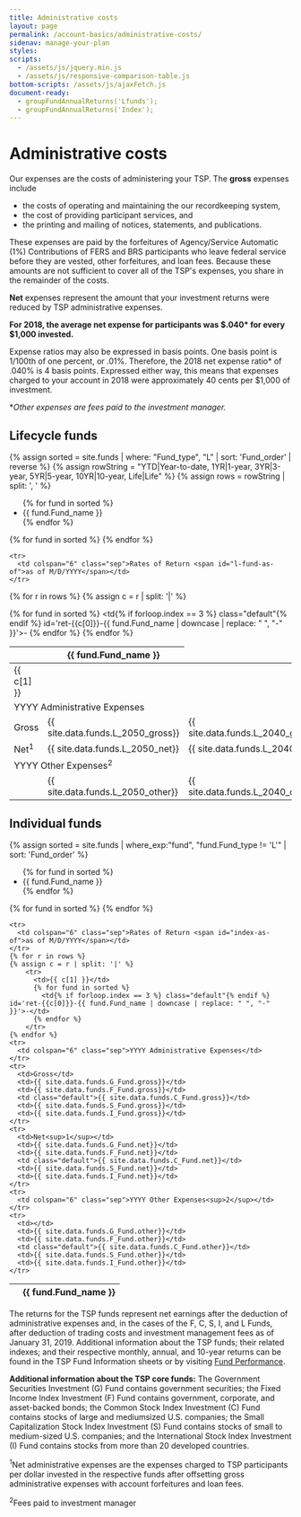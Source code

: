 ```yaml
---
title: Administrative costs
layout: page
permalink: /account-basics/administrative-costs/
sidenav: manage-your-plan
styles:
scripts:
  - /assets/js/jquery.min.js
  - /assets/js/responsive-comparison-table.js
bottom-scripts: /assets/js/ajaxFetch.js
document-ready:
  - groupFundAnnualReturns('Lfunds');
  - groupFundAnnualReturns('Index');
---
```


# Administrative costs

Our expenses are the costs of administering your TSP. The **gross** expenses include

* the costs of operating and maintaining the our recordkeeping system,
* the cost of providing participant services, and
* the printing and mailing of notices, statements, and publications.

These expenses are paid by the forfeitures of Agency/Service Automatic (1%) Contributions of FERS and BRS participants who leave federal service before they are vested, other forfeitures, and loan fees. Because these amounts are not sufficient to cover all of the TSP's expenses, you share in the remainder of the costs.

**Net** expenses represent the amount that your investment returns were reduced by TSP administrative expenses.

__For 2018, the average net expense for participants was $.040* for every $1,000 invested.__

Expense ratios may also be expressed in basis points. One basis point is 1/100th of one percent, or .01%. Therefore, the 2018 net expense ratio* of .040% is 4 basis points. Expressed either way, this means that expenses charged to your account in 2018 were approximately 40 cents per $1,000 of investment.

\*_Other expenses are fees paid to the investment manager._

<!-- DIRTY Responsive pricing table HTML -->


<section class="comparison" markdown="1">

## Lifecycle funds
{% assign sorted = site.funds | where: "Fund_type", "L" | sort: 'Fund_order' | reverse %}
{% assign rowString = "YTD|Year-to-date, 1YR|1-year, 3YR|3-year, 5YR|5-year, 10YR|10-year, Life|Life" %}
{% assign rows = rowString | split: ', ' %}

<ul class="funds">
{% for fund in sorted %}
  <li>
    <button{% if forloop.index == 3 %} class="active"{% endif %}>{{ fund.Fund_name }}</button>
  </li>
{% endfor %}
</ul>

<table>
  <thead>
    <tr>
      <th class="hide"></th>
      {% for fund in sorted %}
        <th class="bg-blue{% if forloop.index == 3 %} default{% endif %}">{{ fund.Fund_name }}</th>
      {% endfor %}
    </tr>
  </thead>
  <tbody>

    <tr>
      <td colspan="6" class="sep">Rates of Return <span id="l-fund-as-of">as of M/D/YYYY</span></td>
    </tr>
{% for r in rows %}
{% assign c = r | split: '|' %}
    <tr>
      <td>{{ c[1] }}</td>
      {% for fund in sorted %}
        <td{% if forloop.index == 3 %} class="default"{% endif %} id='ret-{{c[0]}}-{{ fund.Fund_name | downcase | replace: " ", "-" }}'>-</td>
      {% endfor %}
    </tr>
{% endfor %}
    <tr>
      <td colspan="6" class="sep">YYYY Administrative Expenses</td>
    </tr>
    <tr>
      <td>Gross</td>
      <td>{{ site.data.funds.L_2050_gross}}</td>
      <td>{{ site.data.funds.L_2040_gross}}</td>
      <td class="default">{{ site.data.funds.L_2030_gross}}</td>
      <td>{{ site.data.funds.L_2020_gross}}</td>
      <td>{{ site.data.funds.L_Income_gross}}</td>
    </tr>
    <tr>
      <td>Net<sup>1</sup></td>
      <td>{{ site.data.funds.L_2050_net}}</td>
      <td>{{ site.data.funds.L_2040_net}}</td>
      <td class="default">{{ site.data.funds.L_2030_net}}</td>
      <td>{{ site.data.funds.L_2020_net}}</td>
      <td>{{ site.data.funds.L_Income_net}}</td>
    </tr>
    <tr>
      <td colspan="6" class="sep">YYYY Other Expenses<sup>2</sup></td>
    </tr>
    <tr>
      <td></td>
      <td>{{ site.data.funds.L_2050_other}}</td>
      <td>{{ site.data.funds.L_2040_other}}</td>
      <td class="default">{{ site.data.funds.L_2030_other}}</td>
      <td>{{ site.data.funds.L_2020_other}}</td>
      <td>{{ site.data.funds.L_Income_other}}</td>
    </tr>

  </tbody>
</table>

## Individual funds
{% assign sorted = site.funds | where_exp:"fund", "fund.Fund_type != 'L'" | sort: 'Fund_order' %}

<ul class="funds">
{% for fund in sorted %}
  <li>
    <button{% if forloop.index == 3 %} class="active"{% endif %}>{{ fund.Fund_name }}</button>
  </li>
{% endfor %}
</ul>

<table>
  <thead>
    <tr>
      <th class="hide"></th>
      {% for fund in sorted %}
        <th class="bg-blue{% if forloop.index == 3 %} default{% endif %}">{{ fund.Fund_name }}</th>
      {% endfor %}
    </tr>
  </thead>
  <tbody>

    <tr>
      <td colspan="6" class="sep">Rates of Return <span id="index-as-of">as of M/D/YYYY</span></td>
    </tr>
    {% for r in rows %}
    {% assign c = r | split: '|' %}
        <tr>
          <td>{{ c[1] }}</td>
          {% for fund in sorted %}
            <td{% if forloop.index == 3 %} class="default"{% endif %} id='ret-{{c[0]}}-{{ fund.Fund_name | downcase | replace: " ", "-" }}'>-</td>
          {% endfor %}
        </tr>
    {% endfor %}
    <tr>
      <td colspan="6" class="sep">YYYY Administrative Expenses</td>
    </tr>
    <tr>
      <td>Gross</td>
      <td>{{ site.data.funds.G_Fund.gross}}</td>
      <td>{{ site.data.funds.F_Fund.gross}}</td>
      <td class="default">{{ site.data.funds.C_Fund.gross}}</td>
      <td>{{ site.data.funds.S_Fund.gross}}</td>
      <td>{{ site.data.funds.I_Fund.gross}}</td>
    </tr>
    <tr>
      <td>Net<sup>1</sup></td>
      <td>{{ site.data.funds.G_Fund.net}}</td>
      <td>{{ site.data.funds.F_Fund.net}}</td>
      <td class="default">{{ site.data.funds.C_Fund.net}}</td>
      <td>{{ site.data.funds.S_Fund.net}}</td>
      <td>{{ site.data.funds.I_Fund.net}}</td>
    </tr>
    <tr>
      <td colspan="6" class="sep">YYYY Other Expenses<sup>2</sup></td>
    </tr>
    <tr>
      <td></td>
      <td>{{ site.data.funds.G_Fund.other}}</td>
      <td>{{ site.data.funds.F_Fund.other}}</td>
      <td class="default">{{ site.data.funds.C_Fund.other}}</td>
      <td>{{ site.data.funds.S_Fund.other}}</td>
      <td>{{ site.data.funds.I_Fund.other}}</td>
    </tr>
  </tbody>
</table>

The returns for the TSP funds represent net earnings after the deduction of administrative expenses and, in the cases of the F, C, S, I, and L Funds, after deduction of trading costs and investment management fees as of January 31, 2019. Additional information about the TSP funds; their related indexes; and their respective monthly, annual, and 10-year returns can be found in the TSP Fund Information sheets or by visiting [Fund Performance](/fund-performance/).

**Additional information about the TSP core funds:** The Government Securities Investment (G) Fund contains government securities; the Fixed Income Index
Investment (F) Fund contains government, corporate, and asset-backed bonds; the Common Stock Index Investment (C) Fund contains stocks of large and mediumsized U.S. companies; the Small Capitalization Stock Index Investment (S) Fund contains stocks of small to medium-sized U.S. companies; and the International Stock Index Investment (I) Fund contains stocks from more than 20 developed countries.

<sup>1</sup>Net administrative expenses are the expenses charged to TSP participants per dollar invested in the respective funds after offsetting gross administrative expenses
with account forfeitures and loan fees.

<sup>2</sup>Fees paid to investment manager
</section>
